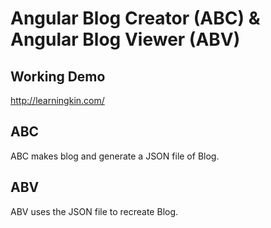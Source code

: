 # Angular Blog Creator (ABC) & Angular Blog Viewer (ABV)

##  Working Demo
http://learningkin.com/

##  ABC
ABC makes blog and generate a JSON file of Blog. 

##  ABV
ABV uses the JSON file to recreate Blog.
